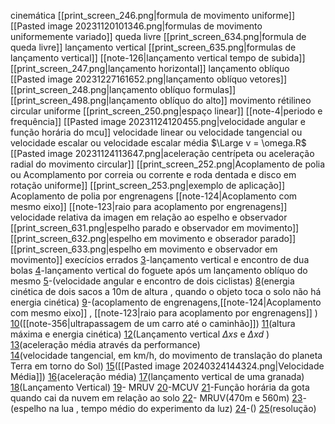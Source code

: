 
cinemática
	[[print_screen_246.png|formula de movimento uniforme]]
	[[Pasted image 20231120101346.png|formulas de movimento uniformemente variado]]
	queda livre
		[[print_screen_634.png|formula de queda livre]]
	lançamento vertical
		[[print_screen_635.png|formulas de lançamento vertical]]
		[[note-126|lançamento vertical tempo de subida]]
	[[print_screen_247.png|lançamento horizontal]]
	lançamento oblíquo
		[[Pasted image 20231227161652.png|lançamento oblíquo vetores]]
		[[print_screen_248.png|lançamento oblíquo formulas]]
		[[print_screen_498.png|lançamento oblíquo do alto]]
	movimento rétilineo circular uniforme
		[[print_screen_250.png|espaço linear]]
		[[note-4|periodo e frequência]]
		[[Pasted image 20231124120455.png|velocidade angular e função horária do mcu]]
		velocidade linear ou velocidade tangencial ou velocidade escalar ou velocidade escalar média
			$\Large v = \omega.R$
		[[Pasted image 20231124113647.png|aceleração centrípeta ou aceleração radial do movimento circular]]
	[[print_screen_252.png|Acoplamento de polia ou Acomplamento por correia ou corrente e roda dentada e disco em rotação uniforme]]
		[[print_screen_253.png|exemplo de aplicação]]
	Acoplamento de polia por engrenagens
		[[note-124|Acoplamento com mesmo eixo]]
		[[note-123|raio para acoplamento por engrenagens]]
	velocidade relativa da imagen em relação ao espelho e observador 
		[[print_screen_631.png|espelho parado e observador em movimento]]
		[[print_screen_632.png|espelho em movimento e obserador parado]]
		[[print_screen_633.png|espelho em movimento e observador em movimento]]
	execícios errados
		[3](https://www.qconcursos.com/questoes-militares/questoes/a7a9abb6-6b)-lançamento vertical e encontro de dua bolas
		[4](https://www.qconcursos.com/questoes-militares/questoes/a7986265-6b)-lançamento vertical do foguete após um lançamento oblíquo do mesmo
		[5](https://www.qconcursos.com/questoes-militares/questoes/b1e04f5e-01)-(velocidade angular e encontro de dois ciclistas)
		[8](https://www.qconcursos.com/questoes-militares/questoes/4df8c0cf-58)(energia cinética de dois sacos a 10m de altura , quando o objeto toca o solo não há energia cinética)
		[9](https://www.qconcursos.com/questoes-militares/questoes/4654832b-49)-(acoplamento de engrenagens,[[note-124|Acoplamento com mesmo eixo]] , [[note-123|raio para acoplamento por engrenagens]] )
		[10](https://www.qconcursos.com/questoes-militares/questoes/8d4fca12-f3)([[note-356|ultrapassagem de um carro até o caminhão]])
		[11](https://www.qconcursos.com/questoes-militares/questoes/8d098d68-f3)(altura máxima e energia cinética)
		[12](https://www.qconcursos.com/questoes-militares/questoes/25e76969-4e)(Lançamento vertical $\Delta xs$ e $\Delta xd$ )
		[13](https://www.qconcursos.com/questoes-militares/questoes/b0d57b92-d0)(aceleração média através da performance)	
		[14](https://www.qconcursos.com/questoes-militares/questoes/b0cce20c-d0)(velocidade tangencial, em km/h, do movimento de translação do planeta Terra em torno do Sol)
		[15](https://www.qconcursos.com/questoes-militares/questoes/78d3721b-bf)([[Pasted image 20240324144324.png|Velocidade Média]])
		[16](https://www.qconcursos.com/questoes-militares/questoes/3e6b0d13-3b)(aceleração média)
		[17](https://www.qconcursos.com/questoes-militares/questoes/c8a45a58-59)(lançamento vertical de uma granada)
		[18](https://www.qconcursos.com/questoes-militares/questoes/c8780f97-59)(Lançamento Vertical)
		[19](https://www.qconcursos.com/questoes-militares/questoes/a1f0e635-55)- MRUV
		[20](https://www.qconcursos.com/questoes-militares/questoes/45011f49-53)-MCUV
		[21](https://www.qconcursos.com/questoes-militares/questoes/44f4224a-53)-Função horária da gota quando cai da nuvem em relação ao solo
		[22](https://www.qconcursos.com/questoes-militares/questoes/e7ea93ad-4d)- MRUV(470m e 560m)
		[23](https://www.qconcursos.com/questoes-militares/questoes/4d9aa9d1-42)-(espelho na lua , tempo médio do experimento da luz)
		[24](https://www.qconcursos.com/questoes-militares/questoes/4d77ca6e-42)-()
		[25](https://www.qconcursos.com/questoes-militares/questoes/4650a6c6-49)(resolução)













































